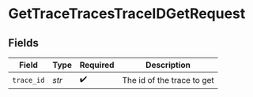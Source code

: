 # GetTraceTracesTraceIDGetRequest


## Fields

| Field                      | Type                       | Required                   | Description                |
| -------------------------- | -------------------------- | -------------------------- | -------------------------- |
| `trace_id`                 | *str*                      | :heavy_check_mark:         | The id of the trace to get |